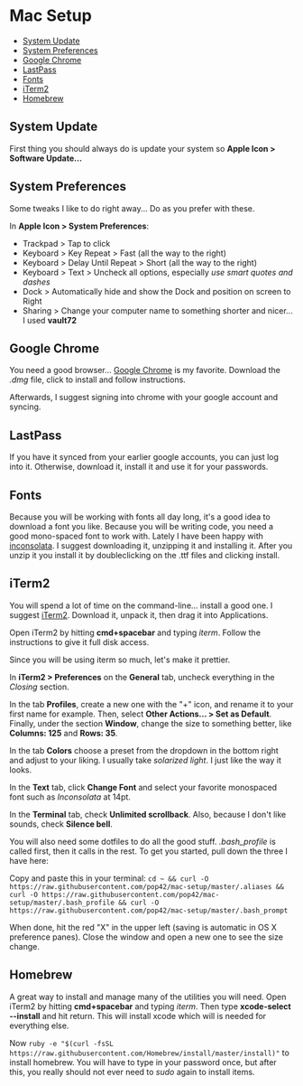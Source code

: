 # Mac Setup

- [System Update](#system-update)
- [System Preferences](#system-preferences)
- [Google Chrome](#google-chrome)
- [LastPass](#lastpass)
- [Fonts](#fonts)
- [iTerm2](#iterm2)
- [Homebrew](#homebrew)

## System Update

First thing you should always do is update your system so **Apple Icon > Software Update...**

## System Preferences

Some tweaks I like to do right away...  Do as you prefer with these.

In **Apple Icon > System Preferences**:

- Trackpad > Tap to click
- Keyboard > Key Repeat > Fast (all the way to the right)
- Keyboard > Delay Until Repeat > Short (all the way to the right)
- Keyboard > Text > Uncheck all options, especially _use smart quotes and dashes_
- Dock > Automatically hide and show the Dock and position on screen to Right
- Sharing > Change your computer name to something shorter and nicer... I used **vault72**

## Google Chrome

You need a good browser... [Google Chrome](//google.com/chrome) is my favorite.  Download the *.dmg* file, click to install and follow instructions.

Afterwards, I suggest signing  into chrome with your google account and syncing.

## LastPass

If you have it synced from your earlier google accounts, you can just log into it.  Otherwise, download it, install it and use it for your passwords.

## Fonts 

Because you will be working with fonts all day long, it's a good idea to download a font you like.  Because you will be writing code, you need a good mono-spaced font to work with.  Lately I have been happy with [inconsolata](https://fonts.google.com/specimen/Inconsolata?selection.family=Inconsolata).  I suggest downloading it, unzipping it and installing it.  After you unzip it you install it by doubleclicking on the .ttf files and  clicking install.

## iTerm2

You will spend a lot of time on the command-line... install a good one.  I suggest [iTerm2](https://www.iterm2.com/).  Download it, unpack it, then drag it into Applications.

Open iTerm2 by hitting **cmd+spacebar** and typing _iterm_.  Follow the instructions to give it full disk access.

Since you will be using iterm so much, let's make it prettier.

In **iTerm2 > Preferences** on the **General** tab, uncheck everything in the *Closing* section.

In the tab **Profiles**, create a new one with the "+" icon, and rename it to your first name for example. Then, select **Other Actions... > Set as Default**. Finally, under the section **Window**, change the size to something better, like **Columns: 125** and **Rows: 35**.

In the tab **Colors** choose a preset from the dropdown in the bottom right and adjust to  your liking. I usually take _solarized light_.  I just like the way it looks.

In the **Text** tab, click **Change Font** and select your favorite monospaced font such as _Inconsolata_ at 14pt.

In the **Terminal** tab, check **Unlimited scrollback**.  Also, because I don't like sounds, check **Silence bell**.

You will also need some dotfiles to do all the good stuff.  _.bash_profile_ is called first, then it calls in the rest.  To get you started, pull down the three I have here:

Copy and paste this in your terminal:  `cd ~ && curl -O https://raw.githubusercontent.com/pop42/mac-setup/master/.aliases && curl -O https://raw.githubusercontent.com/pop42/mac-setup/master/.bash_profile && curl -O https://raw.githubusercontent.com/pop42/mac-setup/master/.bash_prompt`

When done, hit the red "X" in the upper left (saving is automatic in OS X preference panes). Close the window and open a new one to see the size change.


## Homebrew

A great way to install and manage many of the utilities you will need.  Open iTerm2 by hitting **cmd+spacebar** and typing _iterm_.   Then type **xcode-select --install** and hit return.  This will install xcode which will is needed for everything else.

Now `ruby -e "$(curl -fsSL https://raw.githubusercontent.com/Homebrew/install/master/install)"` to install homebrew.  You will have to  type in your password once, but after this, you really should not ever need to _sudo_ again to install items.


